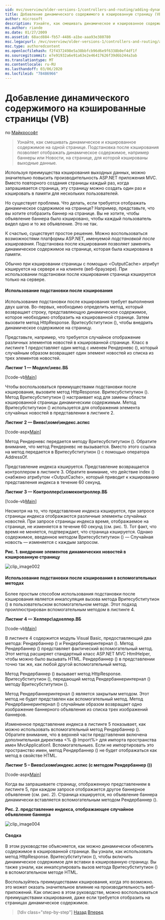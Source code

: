 ```yaml
---
uid: mvc/overview/older-versions-1/controllers-and-routing/adding-dynamic-content-to-a-cached-page-vb
title: Добавление динамического содержимого в кэшированную страницу (VB) | Документация Майкрософт
author: microsoft
description: Узнайте, как смешивать динамическое и кэшированное содержимое на одной странице. Подстановка после кэширования позволяет отображать динамическое содержимое, например заголовки объявлений o...
ms.author: riande
ms.date: 01/27/2009
ms.assetid: 68acd884-fb57-4486-a1be-aaa93e380780
msc.legacyurl: /mvc/overview/older-versions-1/controllers-and-routing/adding-dynamic-content-to-a-cached-page-vb
msc.type: authoredcontent
ms.openlocfilehash: f2f4372498e5a38bbfcb96d6e9f6338b0ef4df1f
ms.sourcegitcommit: e7e91932a6e91a63e2e46417626f39d6b244a3ab
ms.translationtype: MT
ms.contentlocale: ru-RU
ms.lasthandoff: 03/06/2020
ms.locfileid: "78486966"
---
```

# <a name="adding-dynamic-content-to-a-cached-page-vb"></a>Добавление динамического содержимого на кэшированные страницы (VB)

по [Майкрософт](https://github.com/microsoft)

> Узнайте, как смешивать динамическое и кэшированное содержимое на одной странице. Подстановка после кэширования позволяет отображать динамическое содержимое, например баннеры или Новости, на странице, для которой кэшированы выходные данные.

Используя преимущества кэширования выходных данных, можно значительно повысить производительность ASP.NET приложения MVC. Вместо повторного создания страницы каждый раз, когда запрашивается страница, эту страницу можно создать один раз и кэшировать в памяти для нескольких пользователей.

Но существует проблема. Что делать, если требуется отображать динамическое содержимое на странице? Например, представьте, что вы хотите отобразить баннер на странице. Вы не хотите, чтобы объявление баннера было кэшировано, чтобы каждый пользователь видел одно и то же объявление. Это не так.

К счастью, существует простое решение. Можно воспользоваться возможностями платформы ASP.NET, именуемой *подстановкой после кэширования*. Подстановка после кэширования позволяет заменять динамическое содержимое на странице, которая была кэширована в памяти.

Обычно при кэшировании страницы с помощью &lt;OutputCache&gt; атрибут кэшируется на сервере и на клиенте (веб-браузере). При использовании подстановки после кэширования страница кэшируется только на сервере.

#### <a name="using-post-cache-substitution"></a>Использование подстановки после кэширования

Использование подстановки после кэширования требует выполнения двух шагов. Во-первых, необходимо определить метод, который возвращает строку, представляющую динамическое содержимое, которое необходимо отобразить на кэшированной странице. Затем вызовите метод HttpResponse. Вритесубститутион (), чтобы внедрить динамическое содержимое на страницу.

Представьте, например, что требуется случайное отображение различных элементов новостей в кэшированной странице. Класс в листинге 1 предоставляет один метод с именем Рендерневс (), который случайным образом возвращает один элемент новостей из списка из трех элементов новостей.

**Листинг 1 — Моделс\невс.ВБ**

[!code-vb[Main](adding-dynamic-content-to-a-cached-page-vb/samples/sample1.vb)]

Чтобы воспользоваться преимуществами подстановки после кэширования, вызовите метод HttpResponse. Вритесубститутион (). Метод Вритесубститутион () настраивает код для замены области кэшированной страницы динамическим содержимым. Метод Вритесубститутион () используется для отображения элемента случайных новостей в представлении в листинге 2.

**Листинг 2 — Виевс\хоме\индекс.аспкс**

[!code-aspx[Main](adding-dynamic-content-to-a-cached-page-vb/samples/sample2.aspx)]

Метод Рендерневс передается методу Вритесубститутион (). Обратите внимание, что метод Рендерневс не вызывается. Вместо этого ссылка на метод передается в Вритесубститутион () с помощью оператора AddressOf.

Представление индекса кэшируется. Представление возвращается контроллером в листинге 3. Обратите внимание, что действие index () снабжено атрибутом &lt;OutputCache&gt;, который приводит к кэшированию представления индекса в течение 60 секунд.

**Листинг 3 — Контроллерс\хомеконтроллер.ВБ**

[!code-vb[Main](adding-dynamic-content-to-a-cached-page-vb/samples/sample3.vb)]

Несмотря на то, что представление индекса кэшируется, при запросе страницы индекса отображаются различные элементы случайных новостей. При запросе страницы индекса время, отображаемое на странице, не изменяется в течение 60 секунд (см. рис. 1). Тот факт, что время не меняется, подтверждает, что страница кэшируется. Однако содержимое, введенное методом Вритесубститутион () — Случайная новость — изменяется с каждым запросом.

**Рис. 1. внедрение элементов динамических новостей в кэшированную страницу**

![clip_image002](adding-dynamic-content-to-a-cached-page-vb/_static/image1.jpg)

#### <a name="using-post-cache-substitution-in-helper-methods"></a>Использование подстановки после кэширования в вспомогательных методах

Более простым способом использования подстановки после кэширования является инкапсуляция вызова метода Вритесубститутион () в пользовательском вспомогательном методе. Этот подход проиллюстрирован вспомогательным методом в листинге 4.

**Листинг 4 — Хелперс\адхелпер.ВБ**

[!code-vb[Main](adding-dynamic-content-to-a-cached-page-vb/samples/sample4.vb)]

В листинге 4 содержится модуль Visual Basic, предоставляющий два метода: Рендербаннер () и Рендербаннеринтернал (). Метод Рендербаннер () представляет фактический вспомогательный метод. Этот метод расширяет стандартный класс ASP.NET MVC HtmlHelper, чтобы можно было вызывать HTML. Рендербаннер () в представлении точно так же, как любой другой вспомогательный метод.

Метод Рендербаннер () вызывает метод HttpResponse. Вритесубститутион (), передающий метод Рендербаннеринтернал () методу Вритесубститутион ().

Метод Рендербаннеринтернал () является закрытым методом. Этот метод не будет представлен как вспомогательный метод. Метод Рендербаннеринтернал () случайным образом возвращает одно изображение баннерного объявления из списка трех изображений баннеров.

Измененное представление индекса в листинге 5 показывает, как можно использовать вспомогательный метод Рендербаннер (). Обратите внимание, что в верхней части представления включена дополнительная директива &lt;% @ Import%&gt; для импорта пространства имен MvcApplication1. Вспомогательныеs. Если не импортировать это пространство имен, метод Рендербаннер () не будет отображаться как метод в свойстве HTML.

**Листинг 5 – Виевс\хоме\индекс.аспкс (с методом Рендербаннер ())**

[!code-aspx[Main](adding-dynamic-content-to-a-cached-page-vb/samples/sample5.aspx)]

Когда вы запрашиваете страницу, отображенную представлением в листинге 5, при каждом запросе отображается другое баннерное объявление (см. рис. 2). Страница кэшируется, но объявление баннера динамически вставляется вспомогательным методом Рендербаннер ().

**Рис. 2. представление индекса, отображающее случайное объявление баннера**

![clip_image004](adding-dynamic-content-to-a-cached-page-vb/_static/image2.jpg)

#### <a name="summary"></a>Сводка

В этом руководстве объясняется, как можно динамически обновлять содержимое в кэшированной странице. Вы узнали, как использовать метод HttpResponse. Вритесубститутион (), чтобы включить динамическое содержимое для вставки в кэшированную страницу. Вы также узнали, как инкапсулировать вызов метода Вритесубститутион () в вспомогательном методе HTML.

Воспользуйтесь преимуществами кэширования, когда это возможно. это может оказать значительное влияние на производительность веб-приложений. Как описано в этом руководстве, можно воспользоваться преимуществами кэширования, даже если требуется отобразить на страницах динамическое содержимое.

> [!div class="step-by-step"]
> [Назад](improving-performance-with-output-caching-vb.md)
> [Вперед](creating-a-controller-vb.md)
